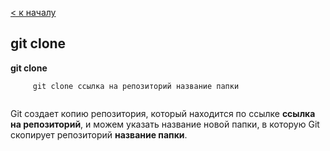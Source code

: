 [< к началу](./readme.md) 

## git clone

**git clone**

```bash=
     git clone ссылка на репозиторий название папки


```
Git создает копию репозитория, который находится по ссылке __ссылка на репозиторий__, и можем указать название новой папки, в которую Git скопирует репозиторий __название папки__.